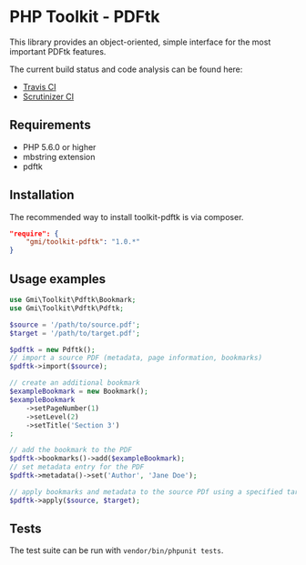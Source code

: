 PHP Toolkit - PDFtk
===================

This library provides an object-oriented, simple interface for the most important PDFtk features.

The current build status and code analysis can be found here:
  * [Travis CI](https://travis-ci.org/gmitirol/toolkit-pdftk)
  * [Scrutinizer CI](https://scrutinizer-ci.com/g/gmitirol/toolkit-pdftk/)

Requirements
------------
* PHP 5.6.0 or higher
* mbstring extension
* pdftk

Installation
------------
The recommended way to install toolkit-pdftk is via composer.
```json
"require": {
    "gmi/toolkit-pdftk": "1.0.*"
}
```

Usage examples
--------------
```php
use Gmi\Toolkit\Pdftk\Bookmark;
use Gmi\Toolkit\Pdftk\Pdftk;

$source = '/path/to/source.pdf';
$target = '/path/to/target.pdf';

$pdftk = new Pdftk();
// import a source PDF (metadata, page information, bookmarks)
$pdftk->import($source);

// create an additional bookmark
$exampleBookmark = new Bookmark();
$exampleBookmark
    ->setPageNumber(1)
    ->setLevel(2)
    ->setTitle('Section 3')
;

// add the bookmark to the PDF
$pdftk->bookmarks()->add($exampleBookmark);
// set metadata entry for the PDF
$pdftk->metadata()->set('Author', 'Jane Doe');

// apply bookmarks and metadata to the source PDf using a specified target PDF
$pdftk->apply($source, $target);
```

Tests
-----
The test suite can be run with `vendor/bin/phpunit tests`.
